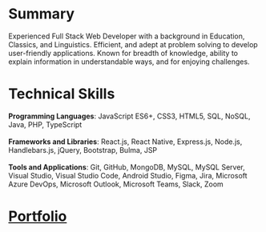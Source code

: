 # Summary

Experienced Full Stack Web Developer with a background in Education, Classics, and Linguistics. Efficient, and adept at problem solving to develop user-friendly applications. Known for breadth of knowledge, ability to explain information in understandable ways, and for enjoying challenges.

# Technical Skills

**Programming Languages**: JavaScript ES6+, CSS3, HTML5, SQL, NoSQL, Java, PHP, TypeScript\
\
**Frameworks and Libraries**: React.js, React Native, Express.js, Node.js, Handlebars.js, jQuery, Bootstrap, Bulma, JSP\
\
**Tools and Applications**: Git, GitHub, MongoDB, MySQL, MySQL Server, Visual Studio, Visual Studio Code, Android Studio, Figma, Jira, Microsoft Azure DevOps, Microsoft Outlook, Microsoft Teams, Slack, Zoom

# [Portfolio](https://sora64.github.io/phelps-webdev-portfolio/#work)

<!---
sora64/sora64 is a ✨ special ✨ repository because its `README.md` (this file) appears on your GitHub profile.
You can click the Preview link to take a look at your changes.
--->
